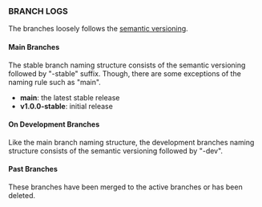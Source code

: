 ### BRANCH LOGS
The branches loosely follows the [semantic versioning](https://semver.org/).

#### Main Branches
The stable branch naming structure consists of the semantic versioning followed by "-stable" suffix. Though, there are some exceptions of the naming rule such as "main".
* **main**: the latest stable release
* **v1.0.0-stable**: initial release

#### On Development Branches
Like the main branch naming structure, the development branches naming structure consists of the semantic versioning followed by "-dev".

#### Past Branches
These branches have been merged to the active branches or has been deleted.